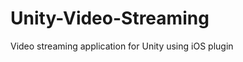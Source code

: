 Unity-Video-Streaming
=====================

Video streaming application for Unity using iOS plugin
